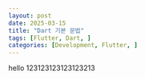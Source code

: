 ```yaml
---
layout: post
date: 2025-03-15
title: "Dart 기본 문법"
tags: [Flutter, Dart, ]
categories: [Development, Flutter, ]
---
```


hello 123123123123123213

